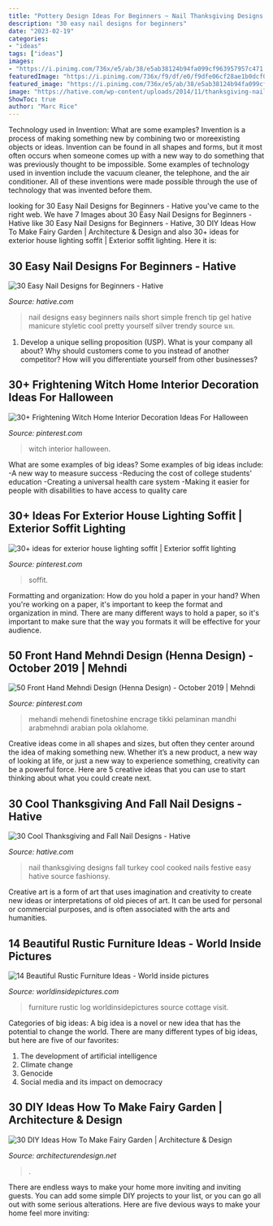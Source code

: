 ```yaml
---
title: "Pottery Design Ideas For Beginners ~ Nail Thanksgiving Designs Fall Turkey Cool Cooked Nails Festive Easy Hative Source Fashionsy"
description: "30 easy nail designs for beginners"
date: "2023-02-19"
categories:
- "ideas"
tags: ["ideas"]
images:
- "https://i.pinimg.com/736x/e5/ab/38/e5ab38124b94fa099cf963957957c471.jpg"
featuredImage: "https://i.pinimg.com/736x/f9/df/e0/f9dfe06cf28ae1b0dcf099c5667ea263.jpg"
featured_image: "https://i.pinimg.com/736x/e5/ab/38/e5ab38124b94fa099cf963957957c471.jpg"
image: "https://hative.com/wp-content/uploads/2014/11/thanksgiving-nail-designs/9-thanksgiving-and-fall-nail-designs.jpg"
ShowToc: true
author: "Marc Rice"
---
```



Technology used in Invention: What are some examples?
Invention is a process of making something new by combining two or moreexisting objects or ideas. Invention can be found in all shapes and forms, but it most often occurs when someone comes up with a new way to do something that was previously thought to be impossible. 
Some examples of technology used in invention include the vacuum cleaner, the telephone, and the air conditioner. All of these inventions were made possible through the use of technology that was invented before them.

	

		
looking for 30 Easy Nail Designs for Beginners - Hative you've came to the right web. We have 7 Images about 30 Easy Nail Designs for Beginners - Hative like 30 Easy Nail Designs for Beginners - Hative, 30 DIY Ideas How To Make Fairy Garden | Architecture &amp; Design and also 30+ ideas for exterior house lighting soffit | Exterior soffit lighting. Here it is:
		
    
## 30 Easy Nail Designs For Beginners - Hative

<img loading=lazy src="https://hative.com/wp-content/uploads/2014/11/easy-nail-designs/25-easy-nail-designs-for-beginners.jpg" onerror="this.onerror=null;this.src='https://tse2.mm.bing.net/th?id=OIP.n103NT386aTdz5MpD4w4eAHaID&amp;pid=15.1';" alt="30 Easy Nail Designs for Beginners - Hative">

_Source: hative.com_

>nail designs easy beginners nails short simple french tip gel hative manicure styletic cool pretty yourself silver trendy source นท. 

	

1. Develop a unique selling proposition (USP). What is your company all about? Why should customers come to you instead of another competitor? How will you differentiate yourself from other businesses? 

    
## 30+ Frightening Witch Home Interior Decoration Ideas For Halloween

<img loading=lazy src="https://i.pinimg.com/736x/0d/97/e2/0d97e24a213c16f531daa6aeeece21fe.jpg" onerror="this.onerror=null;this.src='https://tse3.mm.bing.net/th?id=OIP.kJ2yYv-TgJJGhJzwAS9tiwHaLH&amp;pid=15.1';" alt="30+ Frightening Witch Home Interior Decoration Ideas For Halloween">

_Source: pinterest.com_

>witch interior halloween. 

	

What are some examples of big ideas?
Some examples of big ideas include: 
-A new way to measure success 
-Reducing the cost of college students' education 
-Creating a universal health care system
-Making it easier for people with disabilities to have access to quality care

    
## 30+ Ideas For Exterior House Lighting Soffit | Exterior Soffit Lighting

<img loading=lazy src="https://i.pinimg.com/736x/f9/df/e0/f9dfe06cf28ae1b0dcf099c5667ea263.jpg" onerror="this.onerror=null;this.src='https://tse1.mm.bing.net/th?id=OIP.HE3qJ3Plw-8sfhk2xQpjVwAAAA&amp;pid=15.1';" alt="30+ ideas for exterior house lighting soffit | Exterior soffit lighting">

_Source: pinterest.com_

>soffit. 

	

Formatting and organization: How do you hold a paper in your hand?
When you're working on a paper, it's important to keep the format and organization in mind. There are many different ways to hold a paper, so it's important to make sure that the way you formats it will be effective for your audience.

    
## 50 Front Hand Mehndi Design (Henna Design) - October 2019 | Mehndi

<img loading=lazy src="https://i.pinimg.com/736x/e5/ab/38/e5ab38124b94fa099cf963957957c471.jpg" onerror="this.onerror=null;this.src='https://tse4.mm.bing.net/th?id=OIP.fl10tzBVgFzFRWbo8IsuPQHaN-&amp;pid=15.1';" alt="50 Front Hand Mehndi Design (Henna Design) - October 2019 | Mehndi">

_Source: pinterest.com_

>mehandi mehendi finetoshine encrage tikki pelaminan mandhi arabmehndi arabian pola oklahome. 

	

Creative ideas come in all shapes and sizes, but often they center around the idea of making something new. Whether it’s a new product, a new way of looking at life, or just a new way to experience something, creativity can be a powerful force. Here are 5 creative ideas that you can use to start thinking about what you could create next.

    
## 30 Cool Thanksgiving And Fall Nail Designs - Hative

<img loading=lazy src="https://hative.com/wp-content/uploads/2014/11/thanksgiving-nail-designs/9-thanksgiving-and-fall-nail-designs.jpg" onerror="this.onerror=null;this.src='https://tse1.mm.bing.net/th?id=OIP.AKcxtM1HdSYUgljNnhOItgHaFp&amp;pid=15.1';" alt="30 Cool Thanksgiving and Fall Nail Designs - Hative">

_Source: hative.com_

>nail thanksgiving designs fall turkey cool cooked nails festive easy hative source fashionsy. 

	

Creative art is a form of art that uses imagination and creativity to create new ideas or interpretations of old pieces of art. It can be used for personal or commercial purposes, and is often associated with the arts and humanities.

    
## 14 Beautiful Rustic Furniture Ideas - World Inside Pictures

<img loading=lazy src="https://worldinsidepictures.com/wp-content/uploads/2014/03/429.jpg" onerror="this.onerror=null;this.src='https://tse4.mm.bing.net/th?id=OIP.inczWL-qv0zXkF0r_SWDJgHaLJ&amp;pid=15.1';" alt="14 Beautiful Rustic Furniture Ideas - World inside pictures">

_Source: worldinsidepictures.com_

>furniture rustic log worldinsidepictures source cottage visit. 

	

Categories of big ideas:
A big idea is a novel or new idea that has the potential to change the world. There are many different types of big ideas, but here are five of our favorites: 
1. The development of artificial intelligence 
2. Climate change 
3. Genocide 
4. Social media and its impact on democracy 

    
## 30 DIY Ideas How To Make Fairy Garden | Architecture &amp; Design

<img loading=lazy src="https://cdn.architecturendesign.net/wp-content/uploads/2015/12/AD-DIY-Ideas-How-To-Make-Fairy-Garden-08.jpg" onerror="this.onerror=null;this.src='https://tse3.mm.bing.net/th?id=OIP.bUeG5NpIEgkSbvYY9eYquQHaMG&amp;pid=15.1';" alt="30 DIY Ideas How To Make Fairy Garden | Architecture &amp; Design">

_Source: architecturendesign.net_

>. 

	

There are endless ways to make your home more inviting and inviting guests. You can add some simple DIY projects to your list, or you can go all out with some serious alterations. Here are five devious ways to make your home feel more inviting: 

